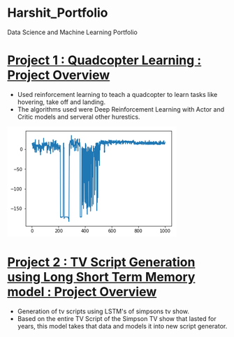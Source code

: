 # Harshit_Portfolio
Data Science and Machine Learning Portfolio


# [Project 1 : Quadcopter Learning : Project Overview](https://github.com/harshitw/Quadcopter-project-)
* Used reinforcement learning to teach a quadcopter to learn tasks like hovering, take off and landing.
* The algorithms used were Deep Reinforcement Learning with Actor and Critic models and serveral other hurestics.

![](https://github.com/harshitw/Harshit_Portfolio/blob/main/images/Unknown.png)

# [Project 2 : TV Script Generation using Long Short Term Memory model : Project Overview](https://github.com/harshitw/TV-SCRIPT-GENERATION)
* Generation of tv scripts using LSTM's of simpsons tv show.
* Based on the entire TV Script of the Simpson TV show that lasted for years, this model takes that data and models it into new script generator.
